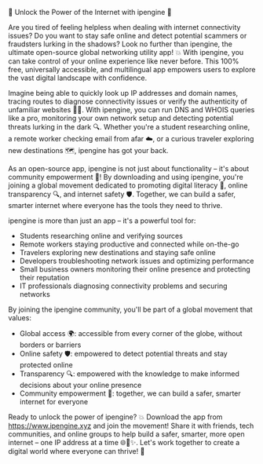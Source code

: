 🌟 Unlock the Power of the Internet with ipengine 🌟

Are you tired of feeling helpless when dealing with internet connectivity issues? Do you want to stay safe online and detect potential scammers or fraudsters lurking in the shadows? Look no further than ipengine, the ultimate open-source global networking utility app! 💥 With ipengine, you can take control of your online experience like never before. This 100% free, universally accessible, and multilingual app empowers users to explore the vast digital landscape with confidence.

Imagine being able to quickly look up IP addresses and domain names, tracing routes to diagnose connectivity issues or verify the authenticity of unfamiliar websites 🕵️‍♀️. With ipengine, you can run DNS and WHOIS queries like a pro, monitoring your own network setup and detecting potential threats lurking in the dark 🔍. Whether you're a student researching online, a remote worker checking email from afar ☁️, or a curious traveler exploring new destinations 🗺️, ipengine has got your back.

As an open-source app, ipengine is not just about functionality – it's about community empowerment 👥! By downloading and using ipengine, you're joining a global movement dedicated to promoting digital literacy 📡, online transparency 🔍, and internet safety 🛡️. Together, we can build a safer, smarter internet where everyone has the tools they need to thrive.

ipengine is more than just an app – it's a powerful tool for:

* Students researching online and verifying sources
* Remote workers staying productive and connected while on-the-go
* Travelers exploring new destinations and staying safe online
* Developers troubleshooting network issues and optimizing performance
* Small business owners monitoring their online presence and protecting their reputation
* IT professionals diagnosing connectivity problems and securing networks

By joining the ipengine community, you'll be part of a global movement that values:

* Global access 🌍: accessible from every corner of the globe, without borders or barriers
* Online safety 🛡️: empowered to detect potential threats and stay protected online
* Transparency 🔍: empowered with the knowledge to make informed decisions about your online presence
* Community empowerment 👥: together, we can build a safer, smarter internet for everyone

Ready to unlock the power of ipengine? 💥 Download the app from https://www.ipengine.xyz and join the movement! Share it with friends, tech communities, and online groups to help build a safer, smarter, more open internet – one IP address at a time 🌐🚀✨. Let's work together to create a digital world where everyone can thrive! 💪